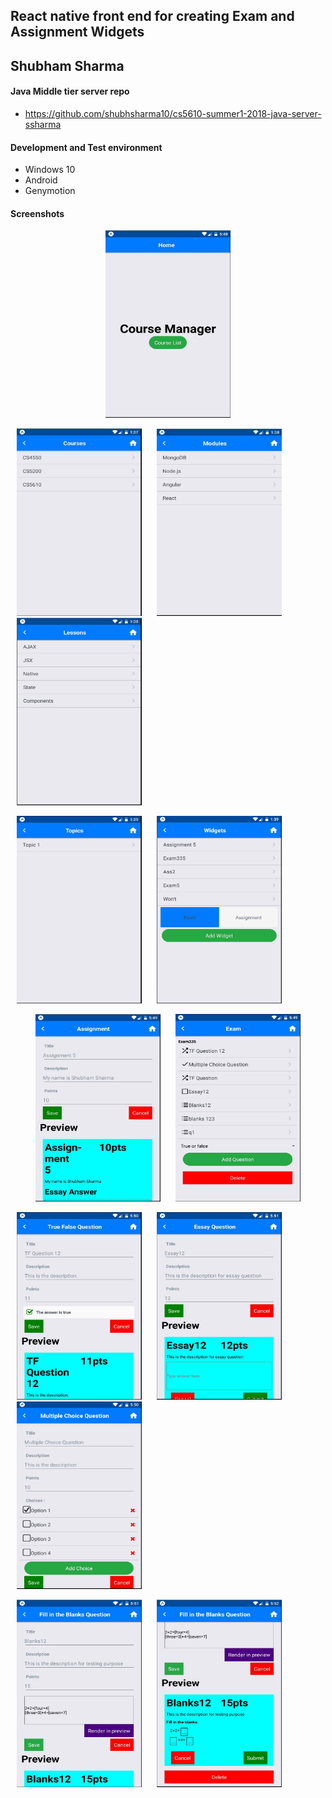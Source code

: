 ## React native front end for creating Exam and Assignment Widgets

## Shubham Sharma

#### Java Middle tier server repo
- https://github.com/shubhsharma10/cs5610-summer1-2018-java-server-ssharma

#### Development and Test environment
- Windows 10
- Android
- Genymotion

#### Screenshots

<p align="center">
  <img src="HomePage.JPG" width="200" height="300"/>
</p>

<p align="left">
  <img src="CoursePage.JPG" hspace="10" width="200" height="300"/>
  <img src="ModulePage.JPG" hspace="10" width="200" height="300"/>
  <img src="LessonPage.JPG" hspace="10" width="200" height="300"/>
 </p>

<p align="left">
    <img src="TopicPage.JPG" hspace="10" width="200" height="300"/>
    <img src="WidgetListPage.JPG" hspace="10" width="200" height="300"/>
</p>

<p align="center">
   <img src="AssignmentPage.JPG" hspace="10" width="200" height="300"/>
   <img src="ExamPage.JPG" hspace="10" width="200" height="300"/>
</p>

<p align="left">
  <img src="TFQuestionPage.JPG" hspace="10" width="200" height="300"/>
  <img src="EssayQuestionPage.JPG" hspace="10" width="200" height="300"/>
  <img src="MultipleChoiceQuestionPage.JPG" hspace="10" width="200" height="300"/>
</p>
<p align="left">
  <img src="FillInTheBlanksPage.JPG" hspace="10" width="200" height="300"/>
  <img src="FillInTheBlanksPreviewPage.JPG" hspace="10" width="200" height="300"/>
</p>
